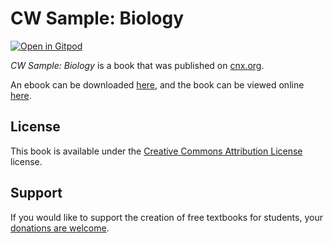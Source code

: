 # CW Sample: Biology

[![Open in Gitpod](https://gitpod.io/button/open-in-gitpod.svg)](https://gitpod.io/from-referrer/)

_CW Sample: Biology_ is a book that was published on [cnx.org](https://cnx.org/).

An ebook can be downloaded [here](https://github.com/cnx-user-books/cnxbook-cw-sample-biology/releases/latest), and the book can be viewed online [here](https://github.com/cnx-user-books/cnxbook-cw-sample-biology/releases/latest).

## License
This book is available under the [Creative Commons Attribution License](./LICENSE) license.

## Support
If you would like to support the creation of free textbooks for students, your [donations are welcome](https://riceconnect.rice.edu/donation/support-openstax-banner).
